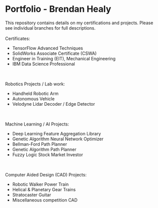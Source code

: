 # Portfolio - Brendan Healy
This repository contains details on my certifications and projects. Please see individual branches for full descriptions.
<br /><br />
Certificates:
- TensorFlow Advanced Techniques
- SolidWorks Associate Certificate (CSWA)
- Engineer in Training (EIT), Mechanical Engineering
- IBM Data Science Professional

<br /><br />
Robotics Projects / Lab work:
- Handheld Robotic Arm
- Autonomous Vehicle
- Velodyne Lidar Decoder / Edge Detector

<br /><br />
Machine Learning / AI Projects:
- Deep Learning Feature Aggregation Library
- Genetic Algorithm Neural Network Optimizer
- Bellman-Ford Path Planner
- Genetic Algorithm Path Planner
- Fuzzy Logic Stock Market Investor

<br /><br />
Computer Aided Design (CAD) Projects:
- Robotic Walker Power Train
- Helical & Planetary Gear Trains
- Stratocaster Guitar
- Miscellaneous competition CAD

